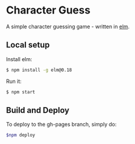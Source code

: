 # Character Guess

A simple character guessing game - written in [elm](http://elm-lang.org).

## Local setup

Install elm:

```bash
$ npm install -g elm@0.18
```

Run it:

```bash
$ npm start
```

## Build and Deploy

To deploy to the gh-pages branch, simply do:

```bash
$npm deploy
```
